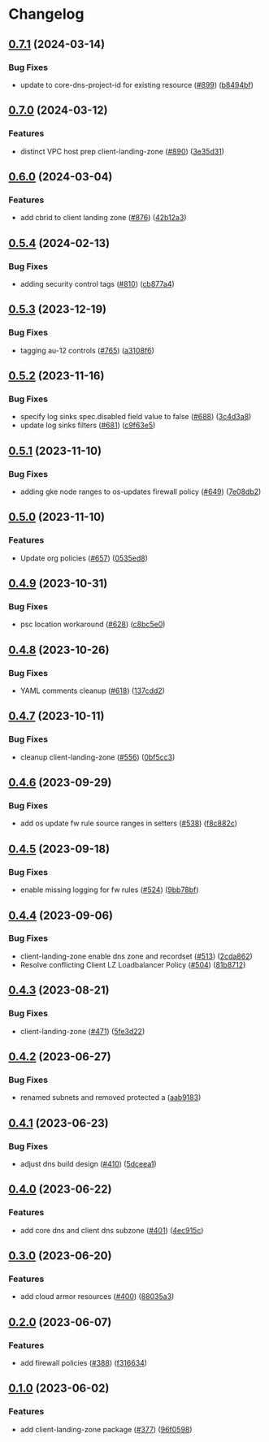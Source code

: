 # Changelog

## [0.7.1](https://github.com/GoogleCloudPlatform/pubsec-declarative-toolkit/compare/solutions/client-landing-zone/0.7.0...solutions/client-landing-zone/0.7.1) (2024-03-14)


### Bug Fixes

* update to core-dns-project-id for existing resource ([#899](https://github.com/GoogleCloudPlatform/pubsec-declarative-toolkit/issues/899)) ([b8494bf](https://github.com/GoogleCloudPlatform/pubsec-declarative-toolkit/commit/b8494bfe0558de850e9739e8bfc82f47ca4ded2b))

## [0.7.0](https://github.com/GoogleCloudPlatform/pubsec-declarative-toolkit/compare/solutions/client-landing-zone/0.6.0...solutions/client-landing-zone/0.7.0) (2024-03-12)


### Features

* distinct VPC host prep client-landing-zone ([#890](https://github.com/GoogleCloudPlatform/pubsec-declarative-toolkit/issues/890)) ([3e35d31](https://github.com/GoogleCloudPlatform/pubsec-declarative-toolkit/commit/3e35d316a0066ed97d31019068c3477fa9053f7b))

## [0.6.0](https://github.com/GoogleCloudPlatform/pubsec-declarative-toolkit/compare/solutions/client-landing-zone/0.5.4...solutions/client-landing-zone/0.6.0) (2024-03-04)


### Features

* add cbrid to client landing zone ([#876](https://github.com/GoogleCloudPlatform/pubsec-declarative-toolkit/issues/876)) ([42b12a3](https://github.com/GoogleCloudPlatform/pubsec-declarative-toolkit/commit/42b12a3e49a6c4d0408f12d3621b77f8965cce2c))

## [0.5.4](https://github.com/GoogleCloudPlatform/pubsec-declarative-toolkit/compare/solutions/client-landing-zone/0.5.3...solutions/client-landing-zone/0.5.4) (2024-02-13)


### Bug Fixes

* adding security control tags ([#810](https://github.com/GoogleCloudPlatform/pubsec-declarative-toolkit/issues/810)) ([cb877a4](https://github.com/GoogleCloudPlatform/pubsec-declarative-toolkit/commit/cb877a4f465135677675f5e3b42a73b324e9827b))

## [0.5.3](https://github.com/GoogleCloudPlatform/pubsec-declarative-toolkit/compare/solutions/client-landing-zone/0.5.2...solutions/client-landing-zone/0.5.3) (2023-12-19)


### Bug Fixes

* tagging au-12 controls ([#765](https://github.com/GoogleCloudPlatform/pubsec-declarative-toolkit/issues/765)) ([a3108f6](https://github.com/GoogleCloudPlatform/pubsec-declarative-toolkit/commit/a3108f696f3b51db5a95e69e76a0a3db49dc7bc6))

## [0.5.2](https://github.com/GoogleCloudPlatform/pubsec-declarative-toolkit/compare/solutions/client-landing-zone/0.5.1...solutions/client-landing-zone/0.5.2) (2023-11-16)


### Bug Fixes

* specify log sinks spec.disabled field value to false ([#688](https://github.com/GoogleCloudPlatform/pubsec-declarative-toolkit/issues/688)) ([3c4d3a8](https://github.com/GoogleCloudPlatform/pubsec-declarative-toolkit/commit/3c4d3a84243db2dfad3d5c9ce8d833798bdf96d2))
* update log sinks filters ([#681](https://github.com/GoogleCloudPlatform/pubsec-declarative-toolkit/issues/681)) ([c9f63e5](https://github.com/GoogleCloudPlatform/pubsec-declarative-toolkit/commit/c9f63e5ca2eb7938039243a384f191709ba9ef83))

## [0.5.1](https://github.com/GoogleCloudPlatform/pubsec-declarative-toolkit/compare/solutions/client-landing-zone/0.5.0...solutions/client-landing-zone/0.5.1) (2023-11-10)


### Bug Fixes

* adding gke node ranges to os-updates firewall policy ([#649](https://github.com/GoogleCloudPlatform/pubsec-declarative-toolkit/issues/649)) ([7e08db2](https://github.com/GoogleCloudPlatform/pubsec-declarative-toolkit/commit/7e08db29f59816be614e88fea95c511a0337393a))

## [0.5.0](https://github.com/GoogleCloudPlatform/pubsec-declarative-toolkit/compare/solutions/client-landing-zone/0.4.9...solutions/client-landing-zone/0.5.0) (2023-11-10)


### Features

* Update org policies ([#657](https://github.com/GoogleCloudPlatform/pubsec-declarative-toolkit/issues/657)) ([0535ed8](https://github.com/GoogleCloudPlatform/pubsec-declarative-toolkit/commit/0535ed8fdfcb31d7488917b3f156c7b26b1b1f3c))

## [0.4.9](https://github.com/GoogleCloudPlatform/pubsec-declarative-toolkit/compare/solutions/client-landing-zone/0.4.8...solutions/client-landing-zone/0.4.9) (2023-10-31)


### Bug Fixes

* psc location workaround ([#628](https://github.com/GoogleCloudPlatform/pubsec-declarative-toolkit/issues/628)) ([c8bc5e0](https://github.com/GoogleCloudPlatform/pubsec-declarative-toolkit/commit/c8bc5e0663b64345084df4fd3262bc4ab446cb14))

## [0.4.8](https://github.com/GoogleCloudPlatform/pubsec-declarative-toolkit/compare/solutions/client-landing-zone/0.4.7...solutions/client-landing-zone/0.4.8) (2023-10-26)


### Bug Fixes

* YAML comments cleanup ([#618](https://github.com/GoogleCloudPlatform/pubsec-declarative-toolkit/issues/618)) ([137cdd2](https://github.com/GoogleCloudPlatform/pubsec-declarative-toolkit/commit/137cdd20cdded8deb2eed7437e620cc697500b2e))

## [0.4.7](https://github.com/GoogleCloudPlatform/pubsec-declarative-toolkit/compare/solutions/client-landing-zone/0.4.6...solutions/client-landing-zone/0.4.7) (2023-10-11)


### Bug Fixes

* cleanup client-landing-zone ([#556](https://github.com/GoogleCloudPlatform/pubsec-declarative-toolkit/issues/556)) ([0bf5cc3](https://github.com/GoogleCloudPlatform/pubsec-declarative-toolkit/commit/0bf5cc3ecce2b00ec2cf2912e413b53dcc6cbeb7))

## [0.4.6](https://github.com/GoogleCloudPlatform/pubsec-declarative-toolkit/compare/solutions/client-landing-zone/0.4.5...solutions/client-landing-zone/0.4.6) (2023-09-29)


### Bug Fixes

* add os update fw rule source ranges in setters ([#538](https://github.com/GoogleCloudPlatform/pubsec-declarative-toolkit/issues/538)) ([f8c882c](https://github.com/GoogleCloudPlatform/pubsec-declarative-toolkit/commit/f8c882ce1f32abc0a3b13829423886969f8b5e08))

## [0.4.5](https://github.com/GoogleCloudPlatform/pubsec-declarative-toolkit/compare/solutions/client-landing-zone/0.4.4...solutions/client-landing-zone/0.4.5) (2023-09-18)


### Bug Fixes

* enable missing logging for fw rules ([#524](https://github.com/GoogleCloudPlatform/pubsec-declarative-toolkit/issues/524)) ([9bb78bf](https://github.com/GoogleCloudPlatform/pubsec-declarative-toolkit/commit/9bb78bf67f0bc76ba414435c1ae2483144f2eaac))

## [0.4.4](https://github.com/GoogleCloudPlatform/pubsec-declarative-toolkit/compare/solutions/client-landing-zone/0.4.3...solutions/client-landing-zone/0.4.4) (2023-09-06)


### Bug Fixes

* client-landing-zone enable dns zone and recordset ([#513](https://github.com/GoogleCloudPlatform/pubsec-declarative-toolkit/issues/513)) ([2cda862](https://github.com/GoogleCloudPlatform/pubsec-declarative-toolkit/commit/2cda8628264e703db92b91c84651aa8a8c312b52))
* Resolve conflicting Client LZ Loadbalancer Policy ([#504](https://github.com/GoogleCloudPlatform/pubsec-declarative-toolkit/issues/504)) ([81b8712](https://github.com/GoogleCloudPlatform/pubsec-declarative-toolkit/commit/81b8712c880ce4c784f359b3b991745792c4151d))

## [0.4.3](https://github.com/GoogleCloudPlatform/pubsec-declarative-toolkit/compare/solutions/client-landing-zone/0.4.2...solutions/client-landing-zone/0.4.3) (2023-08-21)


### Bug Fixes

* client-landing-zone ([#471](https://github.com/GoogleCloudPlatform/pubsec-declarative-toolkit/issues/471)) ([5fe3d22](https://github.com/GoogleCloudPlatform/pubsec-declarative-toolkit/commit/5fe3d22a06de74dbe5ecacd6a5b7f6d323b247b1))

## [0.4.2](https://github.com/GoogleCloudPlatform/pubsec-declarative-toolkit/compare/solutions/client-landing-zone/0.4.1...solutions/client-landing-zone/0.4.2) (2023-06-27)


### Bug Fixes

* renamed subnets and removed protected a ([aab9183](https://github.com/GoogleCloudPlatform/pubsec-declarative-toolkit/commit/aab9183db352112cda77526c6b06baf56355f82f))

## [0.4.1](https://github.com/GoogleCloudPlatform/pubsec-declarative-toolkit/compare/solutions/client-landing-zone/0.4.0...solutions/client-landing-zone/0.4.1) (2023-06-23)


### Bug Fixes

* adjust dns build design ([#410](https://github.com/GoogleCloudPlatform/pubsec-declarative-toolkit/issues/410)) ([5dceea1](https://github.com/GoogleCloudPlatform/pubsec-declarative-toolkit/commit/5dceea17e661938ef5c35ade26d1db8f8e9ff9e9))

## [0.4.0](https://github.com/GoogleCloudPlatform/pubsec-declarative-toolkit/compare/solutions/client-landing-zone/0.3.0...solutions/client-landing-zone/0.4.0) (2023-06-22)


### Features

* add core dns and client dns subzone ([#401](https://github.com/GoogleCloudPlatform/pubsec-declarative-toolkit/issues/401)) ([4ec915c](https://github.com/GoogleCloudPlatform/pubsec-declarative-toolkit/commit/4ec915c58014ca84fd1e6a7b65248249be65b28c))

## [0.3.0](https://github.com/GoogleCloudPlatform/pubsec-declarative-toolkit/compare/solutions/client-landing-zone/0.2.0...solutions/client-landing-zone/0.3.0) (2023-06-20)


### Features

* add cloud armor resources ([#400](https://github.com/GoogleCloudPlatform/pubsec-declarative-toolkit/issues/400)) ([88035a3](https://github.com/GoogleCloudPlatform/pubsec-declarative-toolkit/commit/88035a3091e2baebd1fbb358ced61684e1584027))

## [0.2.0](https://github.com/GoogleCloudPlatform/pubsec-declarative-toolkit/compare/solutions/client-landing-zone/0.1.0...solutions/client-landing-zone/0.2.0) (2023-06-07)


### Features

* add firewall policies ([#388](https://github.com/GoogleCloudPlatform/pubsec-declarative-toolkit/issues/388)) ([f316634](https://github.com/GoogleCloudPlatform/pubsec-declarative-toolkit/commit/f316634df164a0711fd647fdc2a47aa22652a7dd))

## [0.1.0](https://github.com/GoogleCloudPlatform/pubsec-declarative-toolkit/compare/solutions/client-landing-zone-v0.0.1...solutions/client-landing-zone/0.1.0) (2023-06-02)


### Features

* add client-landing-zone package ([#377](https://github.com/GoogleCloudPlatform/pubsec-declarative-toolkit/issues/377)) ([96f0598](https://github.com/GoogleCloudPlatform/pubsec-declarative-toolkit/commit/96f0598cb4e7a74de42b28552ba73a1d6146b766))
